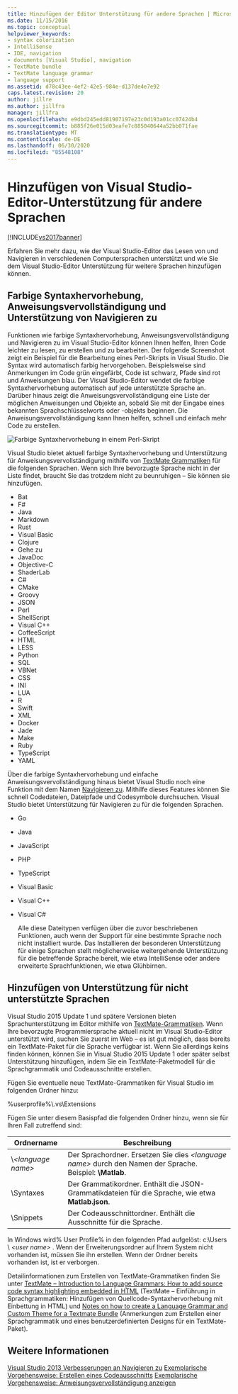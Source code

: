```yaml
---
title: Hinzufügen der Editor Unterstützung für andere Sprachen | Microsoft-Dokumentation
ms.date: 11/15/2016
ms.topic: conceptual
helpviewer_keywords:
- syntax colorization
- IntelliSense
- IDE, navigation
- documents [Visual Studio], navigation
- TextMate bundle
- TextMate language grammar
- language support
ms.assetid: d78c43ee-4ef2-42e5-984e-d137de4e7e92
caps.latest.revision: 20
author: jillre
ms.author: jillfra
manager: jillfra
ms.openlocfilehash: e9dbd245edd81907197e23c0d193a01cc07424b4
ms.sourcegitcommit: b885f26e015d03eafe7c885040644a52bb071fae
ms.translationtype: MT
ms.contentlocale: de-DE
ms.lasthandoff: 06/30/2020
ms.locfileid: "85548108"
---
```

# <a name="adding-visual-studio-editor-support-for-other-languages"></a>Hinzufügen von Visual Studio-Editor-Unterstützung für andere Sprachen
[!INCLUDE[vs2017banner](../includes/vs2017banner.md)]

Erfahren Sie mehr dazu, wie der Visual Studio-Editor das Lesen von und Navigieren in verschiedenen Computersprachen unterstützt und wie Sie dem Visual Studio-Editor Unterstützung für weitere Sprachen hinzufügen können.

## <a name="syntax-colorization-statement-completion-and-navigate-to-support"></a>Farbige Syntaxhervorhebung, Anweisungsvervollständigung und Unterstützung von Navigieren zu
 Funktionen wie farbige Syntaxhervorhebung, Anweisungsvervollständigung und Navigieren zu im Visual Studio-Editor können Ihnen helfen, Ihren Code leichter zu lesen, zu erstellen und zu bearbeiten. Der folgende Screenshot zeigt ein Beispiel für die Bearbeitung eines Perl-Skripts in Visual Studio. Die Syntax wird automatisch farbig hervorgehoben. Beispielsweise sind Anmerkungen im Code grün eingefärbt, Code ist schwarz, Pfade sind rot und Anweisungen blau. Der Visual Studio-Editor wendet die farbige Syntaxhervorhebung automatisch auf jede unterstützte Sprache an. Darüber hinaus zeigt die Anweisungsvervollständigung eine Liste der möglichen Anweisungen und Objekte an, sobald Sie mit der Eingabe eines bekannten Sprachschlüsselworts oder -objekts beginnen. Die Anweisungsvervollständigung kann Ihnen helfen, schnell und einfach mehr Code zu erstellen.

 ![Farbige Syntaxhervorhebung in einem Perl-Skript](../ide/media/vside-perledit.png "VSIDE_PerlEdit")

 Visual Studio bietet aktuell farbige Syntaxhervorhebung und Unterstützung für Anweisungsvervollständigung mithilfe von [TextMate Grammatiken](https://manual.macromates.com/en/language_grammars) für die folgenden Sprachen. Wenn sich Ihre bevorzugte Sprache nicht in der Liste findet, braucht Sie das trotzdem nicht zu beunruhigen – Sie können sie hinzufügen.

- Bat
- F#
- Java
- Markdown
- Rust
- Visual Basic
- Clojure
- Gehe zu
- JavaDoc
- Objective-C
- ShaderLab
- C#
- CMake
- Groovy
- JSON
- Perl
- ShellScript
- Visual C++
- CoffeeScript
- HTML
- LESS
- Python
- SQL
- VBNet
- CSS
- INI
- LUA
- R
- Swift
- XML
- Docker
- Jade
- Make
- Ruby
- TypeScript
- YAML

 Über die farbige Syntaxhervorhebung und einfache Anweisungsvervollständigung hinaus bietet Visual Studio noch eine Funktion mit dem Namen [Navigieren zu](https://blogs.msdn.microsoft.com/benwilli/2015/04/09/visual-studio-tip-3-use-navigate-to/). Mithilfe dieses Features können Sie schnell Codedateien, Dateipfade und Codesymbole durchsuchen. Visual Studio bietet Unterstützung für Navigieren zu für die folgenden Sprachen.

- Go

- Java

- JavaScript

- PHP

- TypeScript

- Visual Basic

- Visual C++

- Visual C#

  Alle diese Dateitypen verfügen über die zuvor beschriebenen Funktionen, auch wenn der Support für eine bestimmte Sprache noch nicht installiert wurde. Das Installieren der besonderen Unterstützung für einige Sprachen stellt möglicherweise weitergehende Unterstützung für die betreffende Sprache bereit, wie etwa IntelliSense oder andere erweiterte Sprachfunktionen, wie etwa Glühbirnen.

## <a name="adding-support-for-non-supported-languages"></a>Hinzufügen von Unterstützung für nicht unterstützte Sprachen
 Visual Studio 2015 Update 1 und spätere Versionen bieten Sprachunterstützung im Editor mithilfe von [TextMate-Grammatiken](https://manual.macromates.com/en/language_grammars). Wenn Ihre bevorzugte Programmiersprache aktuell nicht im Visual Studio-Editor unterstützt wird, suchen Sie zuerst im Web – es ist gut möglich, dass bereits ein TextMate-Paket für die Sprache verfügbar ist. Wenn Sie allerdings keins finden können, können Sie in Visual Studio 2015 Update 1 oder später selbst Unterstützung hinzufügen, indem Sie ein TextMate-Paketmodell für die Sprachgrammatik und Codeausschnitte erstellen.

 Fügen Sie eventuelle neue TextMate-Grammatiken für Visual Studio im folgenden Ordner hinzu:

 %userprofile%\\.vs\Extensions

 Fügen Sie unter diesem Basispfad die folgenden Ordner hinzu, wenn sie für Ihren Fall zutreffend sind:

|Ordnername|Beschreibung|
|-----------------|-----------------|
|\\*\<language name>*|Der Sprachordner. Ersetzen Sie dies *\<language name>* durch den Namen der Sprache. Beispiel: **\Matlab**.|
|\Syntaxes|Der Grammatikordner. Enthält die JSON-Grammatikdateien für die Sprache, wie etwa **Matlab.json**.|
|\Snippets|Der Codeausschnittordner. Enthält die Ausschnitte für die Sprache.|

 In Windows wird% User Profile% in den folgenden Pfad aufgelöst: c:\Users \\ *\<user name>* . Wenn der Erweiterungsordner auf Ihrem System nicht vorhanden ist, müssen Sie ihn erstellen. Wenn der Ordner bereits vorhanden ist, ist er verborgen.

 Detailinformationen zum Erstellen von TextMate-Grammatiken finden Sie unter [TextMate – Introduction to Language Grammars: How to add source code syntax highlighting embedded in HTML](https://developmentality.wordpress.com/2011/02/08/textmate-introduction-to-language-grammars/) (TextMate – Einführung in Sprachgrammatiken: Hinzufügen von Quellcode-Syntaxhervorhebung mit Einbettung in HTML) und [Notes on how to create a Language Grammar and Custom Theme for a Textmate Bundle](https://benparizek.com/notebook/notes-on-how-to-create-a-language-grammar-and-custom-theme-for-a-textmate-bundle) (Anmerkungen zum Erstellen einer Sprachgrammatik und eines benutzerdefinierten Designs für ein TextMate-Paket).

## <a name="see-also"></a>Weitere Informationen
 [Visual Studio 2013 Verbesserungen an Navigieren zu](https://blogs.msdn.microsoft.com/mvpawardprogram/2013/10/22/visual-studio-2013-navigate-to-improvements/) [Exemplarische Vorgehensweise: Erstellen eines Codeausschnitts](../ide/walkthrough-creating-a-code-snippet.md) [Exemplarische Vorgehensweise: Anweisungsvervollständigung anzeigen](../extensibility/walkthrough-displaying-statement-completion.md)
